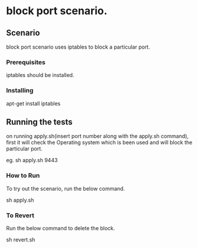 # block port scenario.


## Scenario

block port scenario uses iptables to block a particular port.

### Prerequisites

iptables should be installed.

### Installing

apt-get install iptables

## Running the tests

on running apply.sh(insert port number along with the apply.sh command), first it will check the Operating system which is been used and will block the particular port.

eg. sh apply.sh 9443

### How to Run

To try out the scenario, run the below command.

sh apply.sh

### To Revert

Run the below command to delete the block.

sh revert.sh
